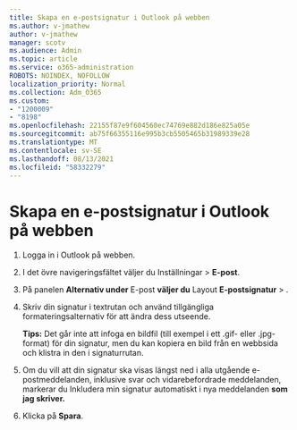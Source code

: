 ```yaml
---
title: Skapa en e-postsignatur i Outlook på webben
ms.author: v-jmathew
author: v-jmathew
manager: scotv
ms.audience: Admin
ms.topic: article
ms.service: o365-administration
ROBOTS: NOINDEX, NOFOLLOW
localization_priority: Normal
ms.collection: Adm_O365
ms.custom:
- "1200009"
- "8198"
ms.openlocfilehash: 22155f87e9f604560ec74769e882d186e825a05e
ms.sourcegitcommit: ab75f66355116e995b3cb5505465b31989339e28
ms.translationtype: MT
ms.contentlocale: sv-SE
ms.lasthandoff: 08/13/2021
ms.locfileid: "58332279"
---
```

# <a name="create-email-signature-in-outlook-on-the-web"></a>Skapa en e-postsignatur i Outlook på webben

1. Logga in i Outlook på webben.
2. I det övre navigeringsfältet väljer du Inställningar   >  **E-post**.
3. På panelen **Alternativ under** E-post **väljer du** Layout **E-postsignatur**  >  .
4. Skriv din signatur i textrutan och använd tillgängliga formateringsalternativ för att ändra dess utseende.

    **Tips:** Det går inte att infoga en bildfil (till exempel i ett .gif- eller .jpg-format) för din signatur, men du kan kopiera en bild från en webbsida och klistra in den i signaturrutan.

5. Om du vill att din signatur ska visas längst ned i alla utgående e-postmeddelanden, inklusive svar och vidarebefordrade meddelanden, markerar du Inkludera min signatur automatiskt i nya meddelanden **som jag skriver.**
6. Klicka på **Spara**.
